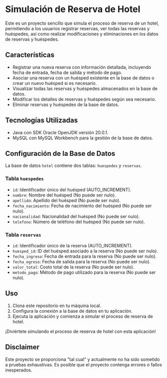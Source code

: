 # Simulación de Reserva de Hotel

Este es un proyecto sencillo que simula el proceso de reserva de un hotel, permitiendo a los usuarios registrar reservas, ver todas las reservas y huéspedes, así como realizar modificaciones y eliminaciones en los datos de reservas y huéspedes.

## Características

- Registrar una nueva reserva con información detallada, incluyendo fecha de entrada, fecha de salida y método de pago.
- Asociar una reserva con un huésped existente en la base de datos o crear un nuevo huésped si es necesario.
- Visualizar todas las reservas y huéspedes almacenados en la base de datos.
- Modificar los detalles de reservas y huéspedes según sea necesario.
- Eliminar reservas y huéspedes de la base de datos.

## Tecnologías Utilizadas

- Java con SDK Oracle OpenJDK versión 20.0.1.
- MySQL con MySQL Workbench para la gestión de la base de datos.

## Configuración de la Base de Datos

La base de datos `hotel` contiene dos tablas: `huespedes` y `reservas`.

### Tabla `huespedes`

- `id`: Identificador único del huésped (AUTO_INCREMENT).
- `nombre`: Nombre del huésped (No puede ser nulo).
- `apellido`: Apellido del huésped (No puede ser nulo).
- `fecha_nacimiento`: Fecha de nacimiento del huésped (No puede ser nulo).
- `nacionalidad`: Nacionalidad del huésped (No puede ser nulo).
- `telefono`: Número de teléfono del huésped (No puede ser nulo).

### Tabla `reservas`

- `id`: Identificador único de la reserva (AUTO_INCREMENT).
- `huesped_id`: ID del huésped asociado a la reserva (No puede ser nulo).
- `fecha_ingreso`: Fecha de entrada para la reserva (No puede ser nulo).
- `fecha_egreso`: Fecha de salida para la reserva (No puede ser nulo).
- `valor_total`: Costo total de la reserva (No puede ser nulo).
- `metodo_pago`: Método de pago utilizado para la reserva (No puede ser nulo).

## Uso

1. Clona este repositorio en tu máquina local.
2. Configura la conexión a la base de datos en tu aplicación.
3. Ejecuta la aplicación y comienza a simular el proceso de reserva de hotel.

¡Diviértete simulando el proceso de reserva de hotel con esta aplicación!

## Disclaimer

Este proyecto se proporciona "tal cual" y actualmente no ha sido sometido a pruebas exhaustivas. Es posible que el proyecto contenga errores o fallos inesperados.
